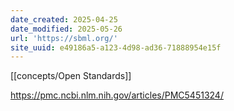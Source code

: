 ```yaml
---
date_created: 2025-04-25
date_modified: 2025-05-26
url: 'https://sbml.org/'
site_uuid: e49186a5-a123-4d98-ad36-71888954e15f
---
```

[[concepts/Open Standards]]

https://pmc.ncbi.nlm.nih.gov/articles/PMC5451324/
